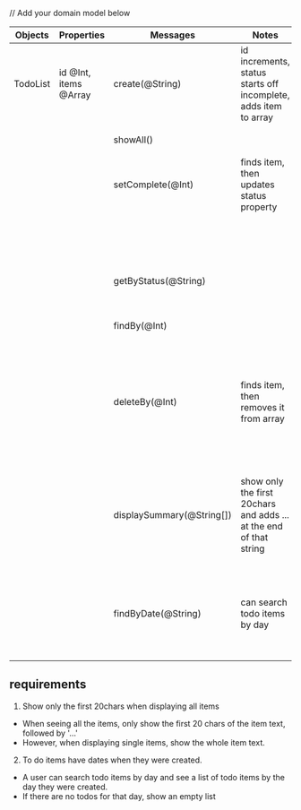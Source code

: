 // Add your domain model below

Objects | Properties | Messages | Notes | Scenario | Output | Example
------- | ---------- | -------- | ----- | -------- | ------ | -------
TodoList | id @Int, items @Array | create(@String) | id increments, status starts off incomplete, adds item to array | | todo item | `create('hello') => {id: 1, text: "hello", status: "incomplete"}`
| | | showAll() | | | all items | `showAll() => [{id: 1, text: "hello", status: "incomplete"}]`
| | | setComplete(@Int) | finds item, then updates status property | item exists | updated todo item | `setComplete(1) => {id: 1, text: "hello", status: "complete"}`
| | | | | item does not exist | thrown error | `setComplete(1) => thrown error "Item not Found"`
| | | getByStatus(@String) | | | array, filtered by property status | `getByStatus("incomplete") => [{id: 1, text: "hello", status: "incomplete"}]`
| | | findBy(@Int) | | item exists |item | `findBy(1) => {id: 1, text: "hello", status: "incomplete"}`
| | | | | item does not exist | thrown error | `findBy(1) => thrown error "Item not Found"`
| | | deleteBy(@Int) | finds item, then removes it from array | item exists | item | `deleteBy(@Int) => {id: 1, text: "hello", status: "incomplete"}`
| | | | | item does not exist | thrown error | `deleteBy(@Int) => thrown error "Item not Found"`
| | | displaySummary(@String[]) | show only the first 20chars and adds ... at the end of that string | there is only one item in the list  / there are two items or more in the list | 20 char.-long string / item.text (as a string)
| | | findByDate(@String) | can search todo items by day | date exist / date does not exist or is invalid | a list of the todos matching that date / null (+ throw an error)

## requirements

1. Show only the first 20chars when displaying all items
- When seeing all the items, only show the first 20 chars of the item text, followed by '...'
- However, when displaying single items, show the whole item text.

2. To do items have dates when they were created.
- A user can search todo items by day and see a list of todo items by the day they were created.
- If there are no todos for that day, show an empty list